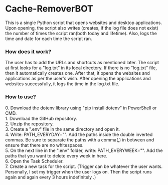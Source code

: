 # Cache-RemoverBOT
This is a single Python script that opens websites and desktop applications. Upon opening, the script also writes (creates, if the log file does not exist) the number of times the script ran(both today and lifetime). Also, logs the time and date for each time the script ran.
<h3>How does it work?</h3>
The user has to add the URLs and shortcuts as mentioned later. The script at first looks for a "log.txt" in its local directory. If there is no "log.txt" file, then it automatically creates one. After that, it opens the websites and applications as per the user's wish. After opening the applications and websites successfully, it logs the time in the log.txt file. 

<h3>How to use?</h3>
0. Download the dotenv library using "pip install dotenv" in PowerShell or CMD. <br> 
1. Download the GitHub repository.<br>
2. Unzip the repository.<br>
3. Create a ".env" file in the same directory and open it. <br>
4. Write: PATH_EVERYDAY="". Add the paths inside the double inverted commas. Be sure to separate the paths with a comma(,) in between and ensure that there are no whitespaces. <br>
5. On the next line in the ".env" folder, write: PATH_EVERYWEEK="". Add the paths that you want to delete every week in here.<br>
6. Open the Task Scheduler.<br>
7. Create a new task for the script. (Trigger can be whatever the user wants. Personally, I set my trigger when the user logs on. Then the script runs again and again every 3 hours indefinitely .)<br>
